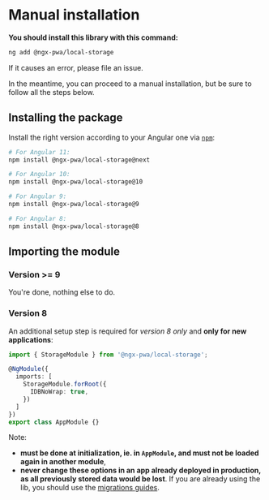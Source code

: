 # Manual installation

**You should install this library with this command:**

```bash
ng add @ngx-pwa/local-storage
```

If it causes an error, please file an issue.

In the meantime, you can proceed to a manual installation, but be sure to follow all the steps below.

## Installing the package

Install the right version according to your Angular one via [`npm`](http://npmjs.com):

```bash
# For Angular 11:
npm install @ngx-pwa/local-storage@next

# For Angular 10:
npm install @ngx-pwa/local-storage@10

# For Angular 9:
npm install @ngx-pwa/local-storage@9

# For Angular 8:
npm install @ngx-pwa/local-storage@8
```

## Importing the module

### Version >= 9

You're done, nothing else to do.

### Version 8

An additional setup step is required for *version 8 only* and **only for new applications**:

```ts
import { StorageModule } from '@ngx-pwa/local-storage';

@NgModule({
  imports: [
    StorageModule.forRoot({
      IDBNoWrap: true,
    })
  ]
})
export class AppModule {}
```

Note:
- **must be done at initialization, ie. in `AppModule`, and must not be loaded again in another module**,
- **never change these options in an app already deployed in production, as all previously stored data would be lost**.
If you are already using the lib, you should use the [migrations guides](../MIGRATION.md).
